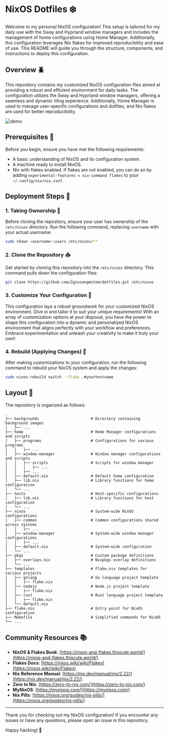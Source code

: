 # NixOS Dotfiles ❄️

Welcome to my personal NixOS configuration! This setup is tailored for my daily use with the Sway and Hyprland window managers and includes the management of home configurations using Home Manager. Additionally, this configuration leverages Nix flakes for improved reproducibility and ease of use. This README will guide you through the structure, components, and instructions to deploy this configuration.

## Overview 🪲

This repository contains my customized NixOS configuration files aimed at providing a robust and efficient environment for daily tasks. The configuration utilizes the Sway and Hyprland window managers, offering a seamless and dynamic tiling experience. Additionally, Home Manager is used to manage user-specific configurations and dotfiles, and Nix flakes are used for better reproducibility.

![demo](https://i.imgur.com/zh2HeVg.png)

## Prerequisites 🦖

Before you begin, ensure you have met the following requirements:
- A basic understanding of NixOS and its configuration system.
- A machine ready to install NixOS.
- Nix with flakes enabled. If flakes are not enabled, you can do so by adding `experimental-features = nix-command flakes` to your `~/.config/nix/nix.conf`.

## Deployment Steps 🚀

### 1. Taking Ownership 🐊

Before cloning the repository, ensure your user has ownership of the `/etc/nixos` directory. Run the following command, replacing `username` with your actual username:

```bash
sudo chown <username>:users /etc/nixos/**
```

### 2. Clone the Repository 📥

Get started by cloning this repository into the `/etc/nixos` directory. This command pulls down the configuration files:

```bash
git clone https://github.com/2giosangmitom/dotfiles.git /etc/nixos
```

### 3. Customize Your Configuration 🎨

This configuration lays a robust groundwork for your customized NixOS environment. Dive in and tailor it to suit your unique requirements! With an array of customization options at your disposal, you have the power to shape this configuration into a dynamic and personalized NixOS environment that aligns perfectly with your workflow and preferences. Embrace experimentation and unleash your creativity to make it truly your own!

### 4. Rebuild (Applying Changes) 🔧

After making customizations to your configuration, run the following command to rebuild your NixOS system and apply the changes:

```bash
sudo nixos-rebuild switch --flake .#yourhostname
```

## Layout 🌳

The repository is organized as follows:

```
.
├── backgrounds                       # Directory containing background images
│   ├── ...
├── home                              # Home Manager configurations and scripts
│   ├── programs                      # Configurations for various programs
│   │   ├── ...
│   ├── window-manager                # Window manager configurations and scripts
│   │   ├── scripts                   # Scripts for window manager
│   │   │   ├── ...
│   │   ├── ...
│   ├── default.nix                   # Default home configuration
│   ├── lib.nix                       # Library functions for home configuration
│   └── ...
├── hosts                             # Host-specific configurations
│   ├── lib.nix                       # Library functions for host configuration
│   └── ...
├── nixos                             # System-wide NixOS configurations
│   ├── common                        # Common configurations shared across systems
│   │   ├── ...
│   ├── window-manager                # System-wide window manager configurations
│   │   ├── ...
│   ├── default.nix                   # System-wide configuration
│   └── ...
├── pkgs                              # Custom package definitions
│   ├── overlays.nix                  # Nixpkgs overlay definitions
│   └── ...
├── templates                         # Flake.nix templates for various projects
│   ├── golang                        # Go language project template
│   │   ├── flake.nix
│   ├── nodejs                        # Node.js project template
│   │   ├── flake.nix
│   ├── rust                          # Rust language project template
│   │   ├── flake.nix
│   └── default.nix
├── flake.nix                         # Entry point for NixOS configuration
├── Makefile                          # Simplified commands for NixOS
└── ...
```

## Community Resources 📚

- **NixOS & Flakes Book**: [https://nixos-and-flakes.thiscute.world/](https://nixos-and-flakes.thiscute.world/)
- **Flakes Docs**: [https://nixos.wiki/wiki/Flakes](https://nixos.wiki/wiki/Flakes)
- **Nix Reference Manual**: [https://nix.dev/manual/nix/2.22/](https://nix.dev/manual/nix/2.22/)
- **Zero to Nix**: [https://zero-to-nix.com/](https://zero-to-nix.com/)
- **MyNixOS**: [https://mynixos.com/](https://mynixos.com/)
- **Nix Pills**: [https://nixos.org/guides/nix-pills/](https://nixos.org/guides/nix-pills/)

---

Thank you for checking out my NixOS configuration! If you encounter any issues or have any questions, please open an issue in this repository.

Happy hacking! 🎉
